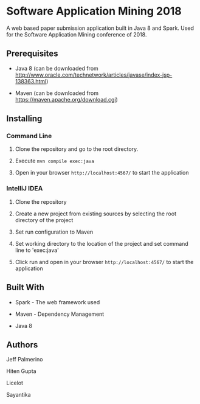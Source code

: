 # Software Application Mining 2018

A web based paper submission application built in Java 8 and Spark. Used for the Software Application Mining conference of 2018.

## Prerequisites

- Java 8 (can be downloaded from http://www.oracle.com/technetwork/articles/javase/index-jsp-138363.html)

- Maven (can be downloaded from https://maven.apache.org/download.cgi)

## Installing

### Command Line

1. Clone the repository and go to the root directory. 

2. Execute `mvn compile exec:java`

3. Open in your browser `http://localhost:4567/` to start the application


### IntelliJ IDEA

1. Clone the repository 

2. Create a new project from existing sources by selecting the root directory of the project

3. Set run configuration to Maven 

4. Set working directory to the location of the project and set command line to 'exec:java'

5. Click run and open in your browser `http://localhost:4567/` to start the application


## Built With

- Spark - The web framework used

- Maven - Dependency Management

- Java 8 

## Authors

Jeff Palmerino

Hiten Gupta

Licelot

Sayantika


